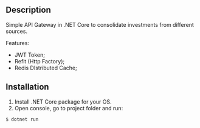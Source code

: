 ## Description

Simple API Gateway in .NET Core to consolidate investments from different sources.

Features:
- JWT Token;
- Refit (Http Factory);
- Redis DIstributed Cache;

## Installation

1. Install .NET Core package for your OS.
2. Open console, go to project folder and run:
 ```bash
$ dotnet run
```
